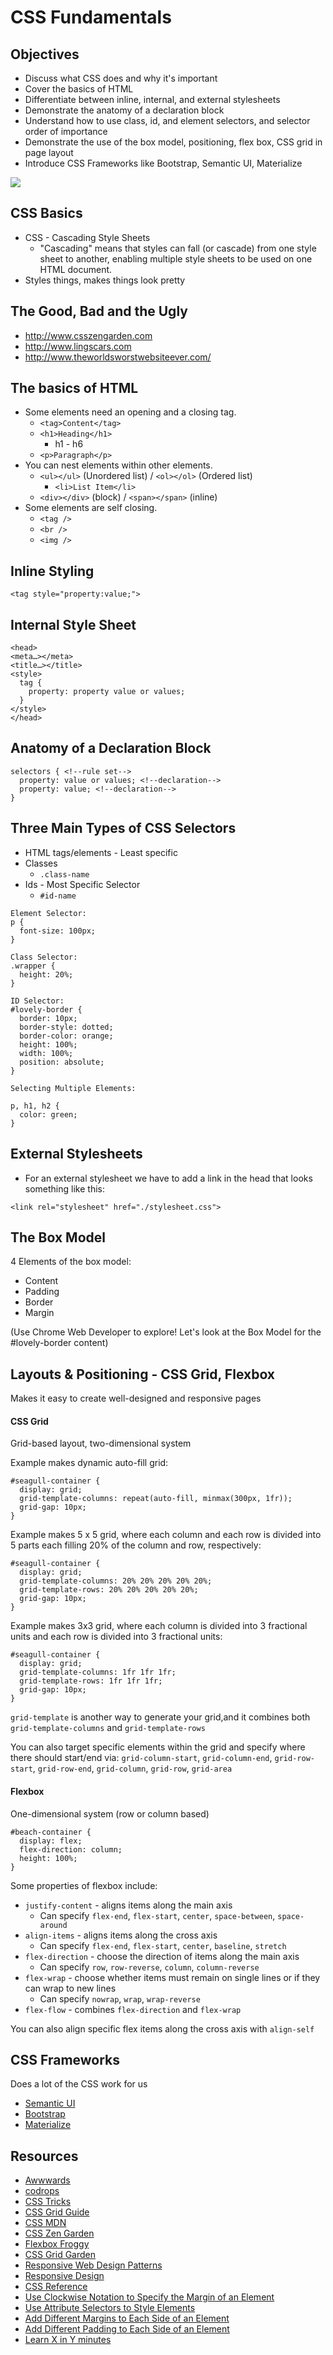# CSS Fundamentals

## Objectives

* Discuss what CSS does and why it's important
* Cover the basics of HTML
* Differentiate between inline, internal, and external stylesheets
* Demonstrate the anatomy of a declaration block
* Understand how to use class, id, and element selectors, and selector order of importance
* Demonstrate the use of the box model, positioning, flex box, CSS grid in page layout
* Introduce CSS Frameworks like Bootstrap, Semantic UI, Materialize

![](https://media.giphy.com/media/it6W8D4FfvaPC/giphy.gif)

## CSS Basics

* CSS - Cascading Style Sheets
  * "Cascading" means that styles can fall (or cascade) from one style sheet to another, enabling multiple style sheets to be used on one HTML document.
* Styles things, makes things look pretty

## The Good, Bad and the Ugly
* http://www.csszengarden.com
* http://www.lingscars.com
* http://www.theworldsworstwebsiteever.com/


## The basics of HTML

* Some elements need an opening and a closing tag.
  * `<tag>Content</tag>`
  * `<h1>Heading</h1>`
    * h1 - h6
  * `<p>Paragraph</p>`
* You can nest elements within other elements.
  * `<ul></ul>` (Unordered list) / `<ol></ol>` (Ordered list)
    * `<li>List Item</li>`
  * `<div></div>` (block) / `<span></span>` (inline)
* Some elements are self closing.
  * `<tag />`
  * `<br />`
  * `<img />`

## Inline Styling
```
<tag style="property:value;">
```

## Internal Style Sheet
```
<head>
<meta…></meta>
<title…></title>
<style>
  tag {
    property: property value or values;
  }
</style>
</head>
```

## Anatomy of a Declaration Block
```
selectors { <!--rule set-->
  property: value or values; <!--declaration-->
  property: value; <!--declaration-->
}
```

## Three Main Types of CSS Selectors

* HTML tags/elements - Least specific
* Classes
  * `.class-name`
* Ids - Most Specific Selector
  * `#id-name`


```
Element Selector:
p {
  font-size: 100px;
}

Class Selector:
.wrapper {
  height: 20%;
}

ID Selector:
#lovely-border {
  border: 10px;
  border-style: dotted;
  border-color: orange;
  height: 100%;
  width: 100%;
  position: absolute;
}

Selecting Multiple Elements:

p, h1, h2 {
  color: green;
}

```

## External Stylesheets
- For an external stylesheet we have to add a link in the head that looks something like this:

```
<link rel="stylesheet" href="./stylesheet.css">
```


## The Box Model

4 Elements of the box model:
* Content
* Padding
* Border
* Margin

(Use Chrome Web Developer to explore! Let's look at the Box Model for the #lovely-border content)

## Layouts & Positioning - CSS Grid, Flexbox
Makes it easy to create well-designed and responsive pages

#### CSS Grid
Grid-based layout, two-dimensional system

Example makes dynamic auto-fill grid:
```
#seagull-container {
  display: grid;
  grid-template-columns: repeat(auto-fill, minmax(300px, 1fr));
  grid-gap: 10px;
}
```

Example makes 5 x 5 grid, where each column and each row is divided into 5 parts each filling 20% of the column and row, respectively:
```
#seagull-container {
  display: grid;
  grid-template-columns: 20% 20% 20% 20% 20%;
  grid-template-rows: 20% 20% 20% 20% 20%;
  grid-gap: 10px;
}
```

Example makes 3x3 grid, where each column is divided into 3 fractional units and each row is divided into 3 fractional units:
```
#seagull-container {
  display: grid;
  grid-template-columns: 1fr 1fr 1fr;
  grid-template-rows: 1fr 1fr 1fr;
  grid-gap: 10px;
}
```

`grid-template` is another way to generate your grid,and it combines both `grid-template-columns` and `grid-template-rows`


You can also target specific elements within the grid and specify where there should start/end via:
`grid-column-start`, `grid-column-end`, `grid-row-start`, `grid-row-end`, `grid-column`, `grid-row`, `grid-area`

#### Flexbox
One-dimensional system (row or column based)

```
#beach-container {
  display: flex;
  flex-direction: column;
  height: 100%;
}
```

Some properties of flexbox include:

- `justify-content` - aligns items along the main axis
  - Can specify `flex-end`, `flex-start`, `center`, `space-between`, `space-around`
- `align-items` - aligns items along the cross axis
  - Can specify `flex-end`, `flex-start`, `center`, `baseline`, `stretch`
- `flex-direction` - choose the direction of items along the main axis
  - Can specify `row`, `row-reverse`, `column`, `column-reverse`
- `flex-wrap` - choose whether items must remain on single lines or if they can wrap to new lines
  - Can specify `nowrap`, `wrap`, `wrap-reverse`
- `flex-flow` - combines `flex-direction` and `flex-wrap`

You can also align specific flex items along the cross axis with `align-self`



## CSS Frameworks

Does a lot of the CSS work for us
- [Semantic UI](https://semantic-ui.com/)
- [Bootstrap](https://getbootstrap.com/)
- [Materialize](https://materializecss.com/)


## Resources

- [Awwwards](https://www.awwwards.com/)
- [codrops](https://tympanus.net/codrops/css_reference/)
- [CSS Tricks](https://css-tricks.com/)
- [CSS Grid Guide](https://css-tricks.com/snippets/css/complete-guide-grid/)
- [CSS MDN](https://developer.mozilla.org/en-US/docs/Web/CSS)
- [CSS Zen Garden](http://www.csszengarden.com/)
- [Flexbox Froggy](https://flexboxfroggy.com/)
- [CSS Grid Garden](http://cssgridgarden.com/)
- [Responsive Web Design Patterns](https://developers.google.com/web/fundamentals/design-and-ux/responsive/patterns?hl=en)
- [Responsive Design](https://internetingishard.com/html-and-css/responsive-design/)
- [CSS Reference](https://cssreference.io/)
- [Use Clockwise Notation to Specify the Margin of an Element](https://learn.freecodecamp.org/responsive-web-design/basic-css/use-clockwise-notation-to-specify-the-margin-of-an-element/)
- [Use Attribute Selectors to Style Elements](https://learn.freecodecamp.org/responsive-web-design/basic-css/use-attribute-selectors-to-style-elements/)
- [Add Different Margins to Each Side of an Element](https://learn.freecodecamp.org/responsive-web-design/basic-css/add-different-margins-to-each-side-of-an-element/)
- [Add Different Padding to Each Side of an Element](https://learn.freecodecamp.org/responsive-web-design/basic-css/add-different-padding-to-each-side-of-an-element/)
- [Learn X in Y minutes](https://learnxinyminutes.com/docs/css/)
